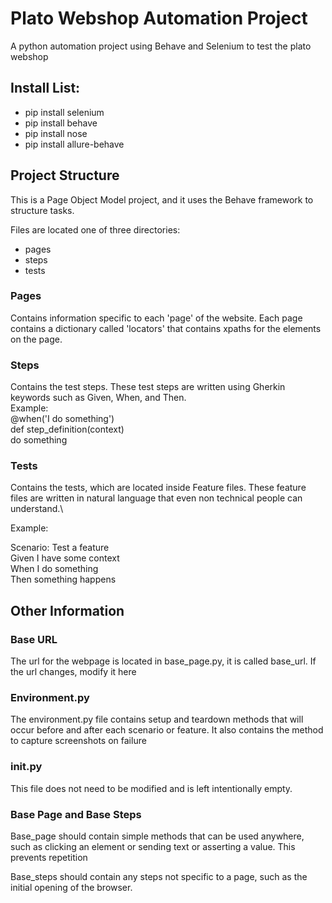 # Plato Webshop Automation Project
A python automation project using Behave and Selenium to test the plato webshop

## Install List:
- pip install selenium
- pip install behave
- pip install nose
- pip install allure-behave

## Project Structure
This is a Page Object Model project, and it uses the Behave framework to structure tasks. 

Files are located one of three directories:

- pages
- steps
- tests

### Pages

Contains information specific to each 'page' of the website. Each page contains a dictionary called 'locators' that contains xpaths for the elements on the page.

### Steps

Contains the test steps. These test steps are written using Gherkin keywords such as Given, When, and Then.\
Example:\
@when('I do something')\
def step_definition(context)\
do something

### Tests

Contains the tests, which are located inside Feature files. These feature files are written in natural language that even non technical people can understand.\

Example:

Scenario: Test a feature\
Given I have some context\
When I do something\
Then something happens

## Other Information

### Base URL
The url for the webpage is located in base_page.py, it is called base_url. If the url changes, modify it here

### Environment.py
The environment.py file contains setup and teardown methods that will occur before and after each scenario or feature. It also contains the method to capture screenshots on failure

### __init__.py
This file does not need to be modified and is left intentionally empty. 

### Base Page and Base Steps

Base_page should contain simple methods that can be used anywhere, such as clicking an element or sending text or asserting a value. 
This prevents repetition

Base_steps should contain any steps not specific to a page, such as the initial opening of the browser. 